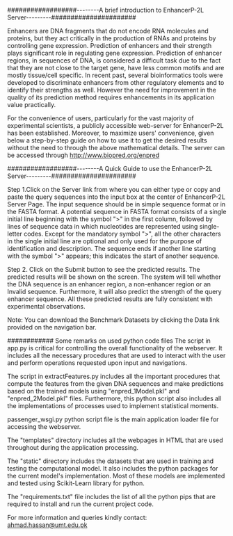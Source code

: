 ##################--------A brief introduction to EnhancerP-2L Server---------######################

Enhancers are DNA fragments that do not encode RNA molecules and proteins, but they act critically in the production of RNAs and proteins by controlling gene expression.
Prediction of enhancers and their strength plays significant role in regulating gene expression. Prediction of enhancer regions, in sequences of DNA, is considered a difficult task due to the fact that they are not close to the target gene, have less common motifs and are mostly tissue/cell specific.
In recent past, several bioinformatics tools were developed to discriminate enhancers from other regulatory elements and to identify their strengths as well. 
However the need for improvement in the quality of its prediction method requires enhancements in its application value practically.

For the convenience of users, particularly for the vast majority of experimental scientists, a publicly accessible web-server for EnhancerP-2L has been established. Moreover, to maximize users' convenience, given below a step-by-step guide on how to use it to get the desired results without the need to through the above mathematical details. The server can be accessed through http://www.biopred.org/enpred


##################--------A Quick Guide to use the EnhancerP-2L Server---------######################

Step 1.Click on the Server link from where you can either type or copy and paste the query sequences into the input box at the center of EnhancerP-2L Server Page. The input sequence should be in simple sequence format or in the FASTA format. A potential sequence in FASTA format consists of a single initial line beginning with the symbol ">" in the first column, followed by lines of sequence data in which nucleotides are represented using single-letter codes. Except for the mandatory symbol ">", all the other characters in the single initial line are optional and only used for the purpose of identification and description. The sequence ends if another line starting with the symbol ">" appears; this indicates the start of another sequence.

Step 2. Click on the Submit button to see the predicted results. The predicted results will be shown on the screen. The system will tell whether the DNA sequence is an enhancer region, a non-enhancer region or an Invalid sequence. Furthermore, it will also predict the strength of the query enhancer sequence. All these predicted results are fully consistent with experimental observations.

Note: You can download the Benchmark Datasets by clicking the Data link provided on the navigation bar.

############ Some remarks on used python code files
The script in app.py is critical for controlling the overall functionality of the webserver. It includes all the necessary procedures that are used to interact with the user and perform operations requested upon input and navigations.

The script in extractFeatures.py includes all the important procedures that compute the features from the given DNA sequences and make predictions based on the trained models using "enpred_1Model.pkl" and "enpred_2Model.pkl" files. Furthermore, this python script also includes all the implementations of processes used to implement statistical moments. 

passenger_wsgi.py python script file is the main application loader file for accessing the webserver.

The "templates" directory includes all the webpages in HTML that are used throughout during the application processing.

The "static" directory includes the datasets that are used in training and testing the computational model. It also includes the python packages for the current model's implementation. Most of these models are implemented and tested using Scikit-Learn library for python.

The "requirements.txt" file includes the list of all the python pips that are required to install and run the current project code.

For more information and queries kindly contact: ahmad.hassan@umt.edu.pk





